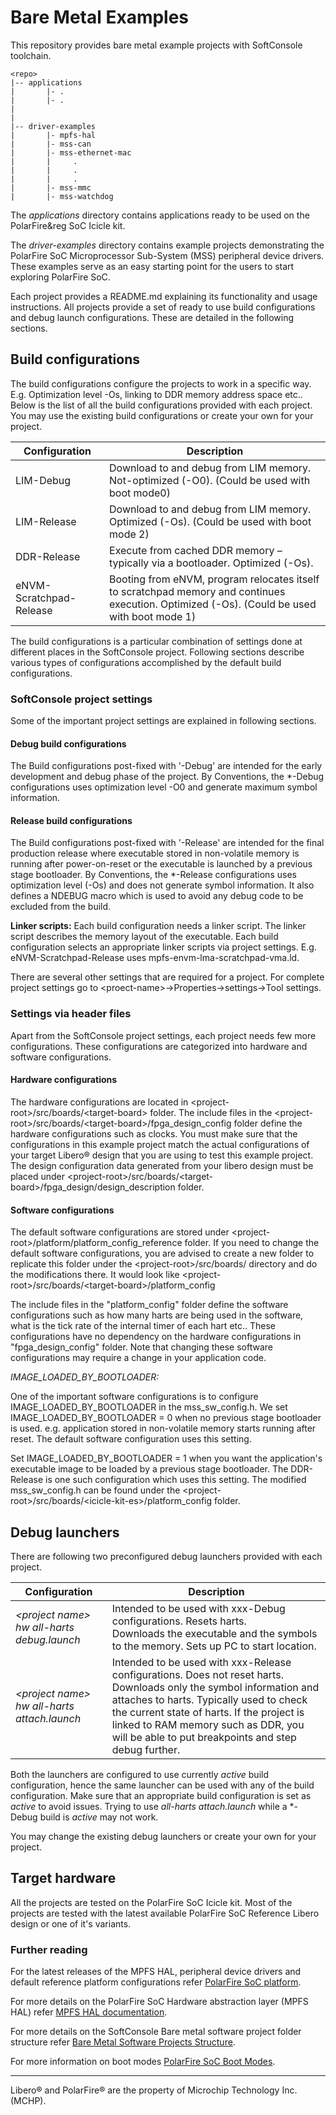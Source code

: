# Bare Metal Examples
This repository provides bare metal example projects with SoftConsole toolchain.

```
<repo>
|-- applications
|       |- .
|       |- .
|
|
|-- driver-examples
|       |- mpfs-hal
|       |- mss-can
|       |- mss-ethernet-mac
|       |     .
|       |     .
|       |     .
|       |- mss-mmc
|       |- mss-watchdog

```

The *applications* directory contains applications ready to be used on the PolarFire&reg SoC Icicle kit.

The *driver-examples* directory contains example projects demonstrating the PolarFire SoC Microprocessor Sub-System (MSS) peripheral device drivers. These examples serve as an easy starting point for the users to start exploring PolarFire SoC.

Each project provides a README.md explaining its functionality and usage instructions.
All projects provide a set of ready to use build configurations and debug launch configurations. These are detailed in the following sections.

## Build configurations
The build configurations configure the projects to work in a specific way. E.g. Optimization level -Os, linking to DDR memory address space etc..
Below is the list of all the build configurations provided with each project. You may use the existing build configurations or create your own for your project.

|Configuration              | Description                                                                                                |
|------------------------- | ---------------------------------------------------------------------------------------------------------- |
|LIM-Debug                  | Download to and debug from LIM memory. Not-optimized (-O0). (Could be used with boot mode0)                 |
|LIM-Release                | Download to and debug from LIM memory. Optimized (-Os). (Could be used with boot mode 2)                   |
|DDR-Release                | Execute from cached DDR memory – typically via a bootloader. Optimized (-Os).                              |
|eNVM-Scratchpad-Release    | Booting from eNVM, program relocates itself to scratchpad memory and continues execution. Optimized (-Os). (Could be used with boot mode 1)|

The build configurations is a particular combination of settings done at different places in the SoftConsole project.
Following sections describe various types of configurations accomplished by the default build configurations.

### SoftConsole project settings
Some of the important project settings are explained in following sections.

#### Debug build configurations
The Build configurations post-fixed with '-Debug' are intended for the early development and debug phase of the project. By Conventions, the *-Debug configurations uses optimization level -O0 and generate maximum symbol information.

#### Release build configurations
The Build configurations post-fixed with '-Release' are intended for the final production release where executable stored in non-volatile memory is running after power-on-reset or the executable is launched by a previous stage bootloader. By Conventions, the *-Release configurations uses optimization level (-Os) and does not generate symbol information. It also defines a NDEBUG macro which is used to avoid any debug
code to be excluded from the build.

**Linker scripts:** Each build configuration needs a linker script. The linker script describes the memory layout of the executable. Each build configuration selects an appropriate linker scripts via project settings. E.g. eNVM-Scratchpad-Release uses mpfs-envm-lma-scratchpad-vma.ld.

There are several other settings that are required for a project. For complete project settings go to \<proect-name>->Properties->settings->Tool settings.

### Settings via header files
Apart from the SoftConsole project settings, each project needs few more configurations. These configurations are categorized into hardware and software configurations.

#### Hardware configurations
The hardware configurations are located in \<project-root>/src/boards/\<target-board> folder. The include files in the \<project-root>/src/boards/\<target-board>/fpga_design_config folder define the hardware configurations such as clocks. You must make sure that the configurations in this example project match the actual configurations of your target Libero&reg; design that you are using to test this example project. The design configuration data generated from your libero design must be placed under \<project-root>/src/boards/\<target-board>/fpga_design/design_description folder.

#### Software configurations
The default software configurations are stored under \<project-root>/platform/platform_config_reference folder. If you need to change the default software configurations, you are advised to create a new folder to replicate this folder under the \<project-root>/src/boards/ directory and do the modifications there. It would look like \<project-root>/src/boards/\<target-board>/platform_config

The include files in the "platform_config" folder define the software configurations such as how many harts are being used in the software, what is the tick rate of the internal timer of each hart etc.. These configurations have no dependency on the hardware configurations in "fpga_design_config" folder. Note that changing these software configurations may require a change in your application code.

*IMAGE_LOADED_BY_BOOTLOADER:*

One of the important software configurations is to configure IMAGE_LOADED_BY_BOOTLOADER in the mss_sw_config.h. We set IMAGE_LOADED_BY_BOOTLOADER = 0 when no previous stage bootloader is used. e.g. application stored in non-volatile memory starts running after reset. The default software configuration uses this setting.

Set IMAGE_LOADED_BY_BOOTLOADER = 1 when you want the application's executable image to be loaded by a previous stage bootloader. The DDR-Release is one such configuration which uses this setting. The modified mss_sw_config.h can be found  under the \<project-root>/src/boards/\<icicle-kit-es>/platform_config folder.

## Debug launchers
There are following two preconfigured debug launchers provided with each project.

|Configuration              | Description                                                                                                |
|---------------------------|------------------------------------------------------------------------------------------------------------|
|_\<project name> hw all-harts debug.launch_ | Intended to be used with xxx-Debug configurations. Resets harts.<br> Downloads the executable and the symbols to the memory. Sets up PC to start location. |
|_\<project name> hw all-harts attach.launch_ | Intended to be used with xxx-Release configurations. Does not reset harts. <br> Downloads only the symbol information and attaches to harts. Typically used to check the current state of harts. If the project is linked to RAM memory such as DDR, you will be able to put breakpoints and step debug further.                   |

Both the launchers are configured to use currently _active_ build configuration, hence the same launcher can be used with any of the build configuration. Make sure that an appropriate build configuration is set as _active_ to avoid issues. Trying to use _all-harts attach.launch_ while a *-Debug build is _active_ may not work.

You may change the existing debug launchers or create your own for your project.

## Target hardware
All the projects are tested on the PolarFire SoC Icicle kit. Most of the projects are tested with the latest available PolarFire SoC Reference Libero design or one of it's variants.

### Further reading
For the latest releases of the MPFS HAL, peripheral device drivers and default reference platform configurations refer [PolarFire SoC platform](https://github.com/polarfire-soc/platform).

For more details on the PolarFire SoC Hardware abstraction layer (MPFS HAL) refer [MPFS HAL documentation](https://github.com/polarfire-soc/polarfire-soc-documentation/bare-metal-documentation).

For more details on the SoftConsole Bare metal software project folder structure refer [Bare Metal Software Projects Structure](https://github.com/polarfire-soc/polarfire-soc-documentation/bare-metal-documentation).

For more information on boot modes [PolarFire SoC Boot Modes](https://github.com/polarfire-soc/polarfire-soc-documentation/blob/master/fundamentals/boot-modes/boot-modes-fundamentals.md).

___
Libero&reg; and PolarFire&reg; are the property of Microchip Technology Inc. (MCHP).
